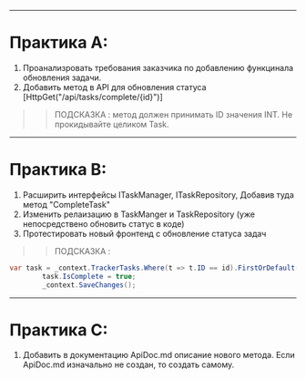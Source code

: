 

---
# Практика А:

1. Проанализровать требования заказчика по добавлению функцинала обновления задачи.
2. Добавить метод в API для обновления статуса [HttpGet("/api/tasks/complete/{id}")]

>> ПОДСКАЗКА : метод должен принимать ID значения INT. Не прокидывайте целиком Task.
 

--- 
# Практика B: 

1. Расширить интерфейсы ITaskManager, ITaskRepository, Добавив туда метод "CompleteTask"
2. Изменить релаизацию в TaskManger и  TaskRepository (уже непосредствено обновить статус в коде)
3. Протестировать новый фронтенд с обновление статуса задач

>> ПОДСКАЗКА : 

```C#
var task = _context.TrackerTasks.Where(t => t.ID == id).FirstOrDefault();
        task.IsComplete = true;
        _context.SaveChanges();
```

--- 
# Практика C:

1.  Добавить в документацию ApiDoc.md описание нового метода. Если ApiDoc.md  изначально не создан, то  создать самому.